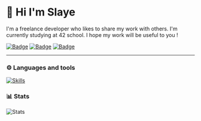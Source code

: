 # 📘 Hi I'm Slaye

I'm a freelance developer who likes to share my work with others. 
I'm currently studying at 42 school. I hope my work will be useful to you !

[![Badge](https://img.shields.io/badge/School-100000?style=for-the-badge&logo=42&logoColor=white&labelColor=323232&color=646464)](https://42.fr/en/homepage/)
[![Badge](https://img.shields.io/badge/rejump-100000?style=for-the-badge&logo=Android&logoColor=white&labelColor=0048FF&color=487CFF)](#)
[![Badge](https://img.shields.io/badge/uduterrage@gmail.com-100000?style=for-the-badge&logo=Gmail&logoColor=white&labelColor=FF0000&color=FF5353)](#)

---

### ⚙️ Languages and tools

[![Skills](https://skills.thijs.gg/icons?i=c,cs,python,vscode,unity)](#)

### 📊 Stats

![Stats](https://github-readme-stats.vercel.app/api?username=0Slaye&show_icons=true&theme=github_dark)

